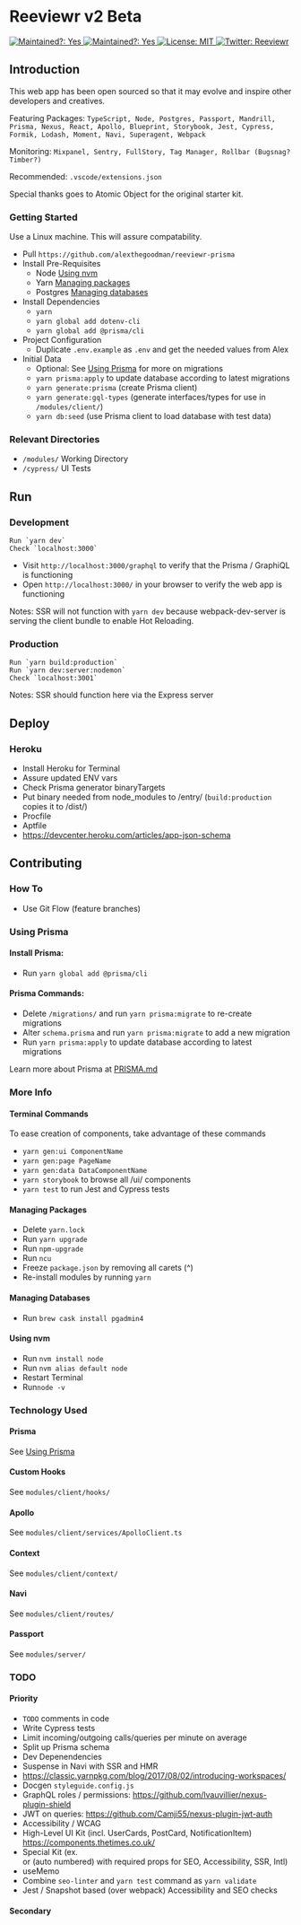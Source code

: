 # Reeviewr v2 Beta

<p>
<a href="https://app.circleci.com/pipelines/github/alexthegoodman/reeviewr-prisma">
<img alt="Maintained?: Yes" src="https://circleci.com/gh/alexthegoodman/reeviewr-prisma.svg?style=svg" target="_blank" />
</a>
<a href="https://github.com/alexthegoodman/reeviewr-prisma/graphs/commit-activity">
<img alt="Maintained?: Yes" src="https://img.shields.io/badge/Maintained%3F-Yes-success.svg" target="_blank" />
</a>
<a href="https://github.com/alexthegoodman/reeviewr-prisma/blob/master/LICENSE">
<img alt="License: MIT" src="https://img.shields.io/badge/License-MIT-yellow.svg" target="_blank" />
</a>
<a href="https://twitter.com/reeviewr">
<img alt="Twitter: Reeviewr" src="https://img.shields.io/twitter/follow/Reeviewr.svg?style=social" target="_blank" />
</a>
</p>

## Introduction

This web app has been open sourced so that it may evolve and inspire other developers and creatives.

Featuring Packages: `TypeScript, Node, Postgres, Passport, Mandrill, Prisma, Nexus, React, Apollo, Blueprint, Storybook, Jest, Cypress, Formik, Lodash, Moment, Navi, Superagent, Webpack`

Monitoring: `Mixpanel, Sentry, FullStory, Tag Manager, Rollbar (Bugsnag? Timber?)`

Recommended: `.vscode/extensions.json`

Special thanks goes to Atomic Object for the original starter kit.

### Getting Started

Use a Linux machine. This will assure compatability.

- Pull `https://github.com/alexthegoodman/reeviewr-prisma`
- Install Pre-Requisites
  - Node <a href="#using-nvm">Using nvm</a>
  - Yarn <a href="#managing-packages">Managing packages</a>
  - Postgres <a href="#managing-databases">Managing databases</a>
- Install Dependencies
  - `yarn`
  - `yarn global add dotenv-cli`
  - `yarn global add @prisma/cli`
- Project Configuration
  - Duplicate `.env.example` as `.env` and get the needed values from Alex
- Initial Data
  - Optional: See <a href="#using-prisma">Using Prisma</a> for more on migrations
  - `yarn prisma:apply` to update database according to latest migrations
  - `yarn generate:prisma` (create Prisma client)
  - `yarn generate:gql-types` (generate interfaces/types for use in `/modules/client/`)
  - `yarn db:seed` (use Prisma client to load database with test data)

### Relevant Directories

- `/modules/` Working Directory
- `/cypress/` UI Tests

## Run

### Development

```
Run `yarn dev`
Check `localhost:3000`
```

- Visit `http://localhost:3000/graphql` to verify that the Prisma / GraphiQL is functioning
- Open `http://localhost:3000/` in your browser to verify the web app is functioning

Notes: SSR will not function with `yarn dev` because webpack-dev-server is serving the client bundle to enable Hot Reloading.

### Production

```
Run `yarn build:production`
Run `yarn dev:server:nodemon`
Check `localhost:3001`
```

Notes: SSR should function here via the Express server

## Deploy

### Heroku

- Install Heroku for Terminal
- Assure updated ENV vars
- Check Prisma generator binaryTargets
- Put binary needed from node_modules to /entry/ (`build:production` copies it to /dist/)
- Procfile
- Aptfile
- https://devcenter.heroku.com/articles/app-json-schema

## Contributing

### How To

- Use Git Flow (feature branches)

### Using Prisma

#### Install Prisma:

- Run `yarn global add @prisma/cli`

#### Prisma Commands:

- Delete `/migrations/` and run `yarn prisma:migrate` to re-create migrations
- Alter `schema.prisma` and run `yarn prisma:migrate` to add a new migration
- Run `yarn prisma:apply` to update database according to latest migrations

Learn more about Prisma at <a href="/PRISMA.md">PRISMA.md</a>

### More Info

#### Terminal Commands

To ease creation of components, take advantage of these commands

- `yarn gen:ui ComponentName`
- `yarn gen:page PageName`
- `yarn gen:data DataComponentName`
- `yarn storybook` to browse all /ui/ components
- `yarn test` to run Jest and Cypress tests

#### Managing Packages

- Delete `yarn.lock`
- Run `yarn upgrade`
- Run `npm-upgrade`
- Run `ncu`
- Freeze `package.json` by removing all carets (^)
- Re-install modules by running `yarn`

#### Managing Databases

- Run `brew cask install pgadmin4`

#### Using nvm

- Run `nvm install node`
- Run `nvm alias default node`
- Restart Terminal
- Run`node -v`

### Technology Used

#### Prisma

See <a href="#using-prisma">Using Prisma</a>

#### Custom Hooks

See `modules/client/hooks/`

#### Apollo

See `modules/client/services/ApolloClient.ts`

#### Context

See `modules/client/context/`

#### Navi

See `modules/client/routes/`

#### Passport

See `modules/server/`

### TODO

#### Priority

- `TODO` comments in code
- Write Cypress tests
- Limit incoming/outgoing calls/queries per minute on average
- Split up Prisma schema
- Dev Depenendencies
- Suspense in Navi with SSR and HMR
- https://classic.yarnpkg.com/blog/2017/08/02/introducing-workspaces/
- Docgen `styleguide.config.js`
- GraphQL roles / permissions: https://github.com/lvauvillier/nexus-plugin-shield
- JWT on queries: https://github.com/Camji55/nexus-plugin-jwt-auth
- Accessibility / WCAG
- High-Level UI Kit (incl. UserCards, PostCard, NotificationItem) https://components.thetimes.co.uk/
- Special Kit (ex. <Article /> or <Heading /> (auto numbered) with required props for SEO, Accessibility, SSR, Intl)
- useMemo
- Combine `seo-linter` and `yarn test` command as `yarn validate`
- Jest / Snapshot based (over webpack) Accessibility and SEO checks

#### Secondary
